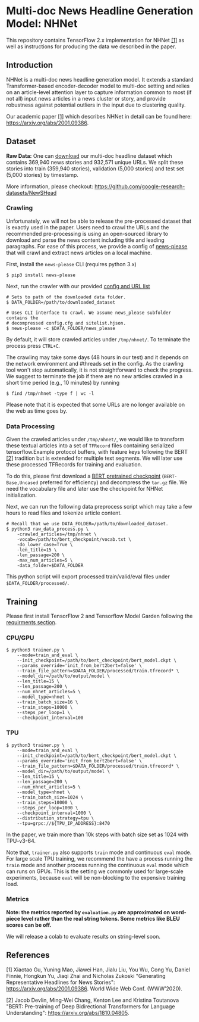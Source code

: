 # Multi-doc News Headline Generation Model: NHNet

This repository contains TensorFlow 2.x implementation for NHNet [[1]](#1) as
well as instructions for producing the data we described in the paper.

## Introduction

NHNet is a multi-doc news headline generation model. It extends a standard
Transformer-based encoder-decoder model to multi-doc setting and relies on an
article-level attention layer to capture information common to most (if not all)
input news articles in a news cluster or story, and provide robustness against
potential outliers in the input due to clustering quality.

Our academic paper [[1]](#1) which describes NHNet in detail can be found here:
https://arxiv.org/abs/2001.09386.

## Dataset

**Raw Data:** One can [download](https://github.com/google-research-datasets/NewSHead)
our multi-doc headline dataset which
contains 369,940 news stories and 932,571 unique URLs. We split these stories
into train (359,940 stories), validation (5,000 stories) and test set (5,000
stories) by timestamp.

More information, please checkout:
https://github.com/google-research-datasets/NewSHead

### Crawling

Unfortunately, we will not be able to release the pre-processed dataset that is
exactly used in the paper. Users need to crawl the URLs and the recommended
pre-processing is using an open-sourced library to download and parse the news
content including title and leading paragraphs. For ease of this process, we
provide a config of [news-please](https://github.com/fhamborg/news-please) that
will crawl and extract news articles on a local machine.

First, install the `news-please` CLI (requires python 3.x)
```shell
$ pip3 install news-please
```

Next, run the crawler with our provided [config and URL list](https://github.com/google-research-datasets/NewSHead/releases)

```shell
# Sets to path of the downloaded data folder.
$ DATA_FOLDER=/path/to/downloaded_dataset

# Uses CLI interface to crawl. We assume news_please subfolder contains the
# decompressed config.cfg and sitelist.hjson.
$ news-please -c $DATA_FOLDER/news_please
```
By default, it will store crawled
articles under `/tmp/nhnet/`. To terminate the process press `CTRL+C`.

The crawling may take some days (48 hours in our test) and it depends on the
network environment and #threads set in the config. As the crawling tool won't
stop automatically, it is not straightforward to check the progress. We suggest
to terminate the job if there are no new articles crawled in a short time period
(e.g., 10 minutes) by running
```shell
$ find /tmp/nhnet -type f | wc -l
```
Please note that it is expected that some URLs are no longer available on the
web as time goes by.

### Data Processing

Given the crawled articles under `/tmp/nhnet/`, we would like to transform these
textual articles into a set of `TFRecord` files containing serialized
tensorflow.Example protocol buffers, with feature keys following the BERT
[[2]](#2) tradition but is extended for multiple text segments. We will later
use these processed TFRecords for training and evaluation.

To do this, please first download a [BERT pretrained checkpoint](https://github.com/tensorflow/models/tree/master/official/nlp/bert#access-to-pretrained-checkpoints)
(`BERT-Base,Uncased` preferred for efficiency) and decompress the `tar.gz` file.
We need the vocabulary file and later use the checkpoint for NHNet
initialization.

Next, we can run the following data preprocess script which may take a few hours
 to read files and tokenize article content.


```shell
# Recall that we use DATA_FOLDER=/path/to/downloaded_dataset.
$ python3 raw_data_process.py \
    -crawled_articles=/tmp/nhnet \
    -vocab=/path/to/bert_checkpoint/vocab.txt \
    -do_lower_case=True \
    -len_title=15 \
    -len_passage=200 \
    -max_num_articles=5 \
    -data_folder=$DATA_FOLDER
```

This python script will export processed train/valid/eval files under
`$DATA_FOLDER/processed/`.

## Training

Please first install TensorFlow 2 and Tensorflow Model Garden following the
[requirments section](https://github.com/tensorflow/models/tree/master/official#requirements).

### CPU/GPU
```shell
$ python3 trainer.py \
    --mode=train_and_eval \
    --init_checkpoint=/path/to/bert_checkpoint/bert_model.ckpt \
    --params_override='init_from_bert2bert=false' \
    --train_file_pattern=$DATA_FOLDER/processed/train.tfrecord* \
    --model_dir=/path/to/output/model \
    --len_title=15 \
    --len_passage=200 \
    --num_nhnet_articles=5 \
    --model_type=nhnet \
    --train_batch_size=16 \
    --train_steps=10000 \
    --steps_per_loop=1 \
    --checkpoint_interval=100
```

### TPU
```shell
$ python3 trainer.py \
    --mode=train_and_eval \
    --init_checkpoint=/path/to/bert_checkpoint/bert_model.ckpt \
    --params_override='init_from_bert2bert=false' \
    --train_file_pattern=$DATA_FOLDER/processed/train.tfrecord* \
    --model_dir=/path/to/output/model \
    --len_title=15 \
    --len_passage=200 \
    --num_nhnet_articles=5 \
    --model_type=nhnet \
    --train_batch_size=1024 \
    --train_steps=10000 \
    --steps_per_loop=1000 \
    --checkpoint_interval=1000 \
    --distribution_strategy=tpu \
    --tpu=grpc://${TPU_IP_ADDRESS}:8470
```
In the paper, we train more than 10k steps with batch size set as 1024 with
TPU-v3-64.

Note that, `trainer.py` also supports `train` mode and continuous `eval` mode.
For large scale TPU training, we recommend the have a process running the
`train` mode and another process running the continuous `eval` mode which can
runs on GPUs.
This is the setting we commonly used for large-scale experiments, because `eval`
will be non-blocking to the expensive training load.

### Metrics
**Note: the metrics reported by `evaluation.py` are approximated on
word-piece level rather than the real string tokens. Some metrics like BLEU
scores can be off.**

We will release a colab to evaluate results on string-level soon.

## References

<a id="1">[1]</a> Xiaotao Gu, Yuning Mao, Jiawei Han, Jialu Liu, You Wu, Cong
Yu, Daniel Finnie, Hongkun Yu, Jiaqi Zhai and Nicholas Zukoski "Generating
Representative Headlines for News Stories": https://arxiv.org/abs/2001.09386.
World Wide Web Conf. (WWW’2020).

<a id="2">[2]</a> Jacob Devlin, Ming-Wei Chang, Kenton Lee and Kristina
Toutanova "BERT: Pre-training of Deep Bidirectional Transformers for Language
Understanding": https://arxiv.org/abs/1810.04805.
